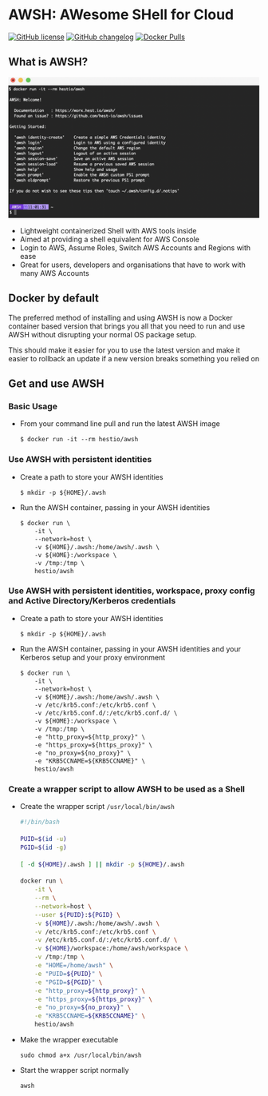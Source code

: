 # AWSH: AWesome SHell for Cloud

[![GitHub license](https://img.shields.io/github/license/hest-io/awsh.svg?style=flat-square)](https://github.com/hest-io/awsh/blob/master/LICENSE)
[![GitHub changelog](https://img.shields.io/badge/documentation-ONLINE-651fff.svg?style=flat-square)](https://worx.hest.io/awsh/)
[![Docker Pulls](https://img.shields.io/docker/pulls/hestio/awsh.svg)](https://hub.docker.com/r/hestio/awsh)

## What is AWSH?

![showcase](docs/media/images/awsh-terminal-on-mac.png)

- Lightweight containerized Shell with AWS tools inside
- Aimed at providing a shell equivalent for AWS Console
- Login to AWS, Assume Roles, Switch AWS Accounts and Regions with ease
- Great for users, developers and organisations that have to work with many AWS Accounts


## Docker by default

The preferred method of installing and using AWSH is now a Docker container based version that brings you all that you need to run and use AWSH without disrupting your normal OS package setup.

This should make it easier for you to use the latest version and make it easier to rollback an update if a new version breaks something you relied on


## Get and use AWSH

### Basic Usage

- From your command line pull and run the latest AWSH image

    ```console
    $ docker run -it --rm hestio/awsh
    ```

### Use AWSH with persistent identities

- Create a path to store your AWSH identities

    ```console
    $ mkdir -p ${HOME}/.awsh
    ```

- Run the AWSH container, passing in your AWSH identities

    ```console
    $ docker run \
        -it \
        --network=host \
        -v ${HOME}/.awsh:/home/awsh/.awsh \
        -v ${HOME}:/workspace \
        -v /tmp:/tmp \
        hestio/awsh
    ```

### Use AWSH with persistent identities, workspace, proxy config and Active Directory/Kerberos credentials

- Create a path to store your AWSH identities

    ```console
    $ mkdir -p ${HOME}/.awsh
    ```

- Run the AWSH container, passing in your AWSH identities and your Kerberos setup and your proxy environment

    ```console
    $ docker run \
        -it \
        --network=host \
        -v ${HOME}/.awsh:/home/awsh/.awsh \
        -v /etc/krb5.conf:/etc/krb5.conf \
        -v /etc/krb5.conf.d/:/etc/krb5.conf.d/ \
        -v ${HOME}:/workspace \
        -v /tmp:/tmp \
        -e "http_proxy=${http_proxy}" \
        -e "https_proxy=${https_proxy}" \
        -e "no_proxy=${no_proxy}" \
        -e "KRB5CCNAME=${KRB5CCNAME}" \
        hestio/awsh
    ```

### Create a wrapper script to allow AWSH to be used as a Shell

- Create the wrapper script `/usr/local/bin/awsh`

    ```bash
    #!/bin/bash

    PUID=$(id -u)
    PGID=$(id -g)

    [ -d ${HOME}/.awsh ] || mkdir -p ${HOME}/.awsh

    docker run \
        -it \
        --rm \
        --network=host \
        --user ${PUID}:${PGID} \
        -v ${HOME}/.awsh:/home/awsh/.awsh \
        -v /etc/krb5.conf:/etc/krb5.conf \
        -v /etc/krb5.conf.d/:/etc/krb5.conf.d/ \
        -v ${HOME}/workspace:/home/awsh/workspace \
        -v /tmp:/tmp \
        -e "HOME=/home/awsh" \
        -e "PUID=${PUID}" \
        -e "PGID=${PGID}" \
        -e "http_proxy=${http_proxy}" \
        -e "https_proxy=${https_proxy}" \
        -e "no_proxy=${no_proxy}" \
        -e "KRB5CCNAME=${KRB5CCNAME}" \
        hestio/awsh
    ```

- Make the wrapper executable

    ```console
    sudo chmod a+x /usr/local/bin/awsh
    ```

- Start the wrapper script normally

    ```console
    awsh
    ```
